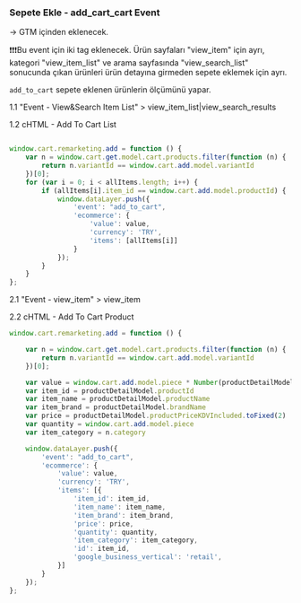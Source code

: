 ### Sepete Ekle - add_cart_cart Event

-> GTM içinden eklenecek.

❗️❗️❗️Bu event için iki tag eklenecek. Ürün sayfaları "view_item" için ayrı, kategori "view_item_list" ve arama sayfasında "view_search_list" sonucunda çıkan ürünleri ürün detayına girmeden sepete eklemek için ayrı.

```add_to_cart``` sepete eklenen ürünlerin ölçümünü yapar.

1.1 "Event - View&Search Item List" > view_item_list|view_search_results

1.2 cHTML - Add To Cart List

```javascript

window.cart.remarketing.add = function () {
    var n = window.cart.get.model.cart.products.filter(function (n) {
        return n.variantId == window.cart.add.model.variantId
    })[0];
    for (var i = 0; i < allItems.length; i++) {
        if (allItems[i].item_id == window.cart.add.model.productId) {
            window.dataLayer.push({
                'event': "add_to_cart",
                'ecommerce': {
                    'value': value,
                    'currency': 'TRY',
                    'items': [allItems[i]]
                }
            });
        }
    }
};
```

2.1 "Event - view_item" > view_item

2.2 cHTML - Add To Cart Product

```javascript
window.cart.remarketing.add = function () {

    var n = window.cart.get.model.cart.products.filter(function (n) {
        return n.variantId == window.cart.add.model.variantId
    })[0];

    var value = window.cart.add.model.piece * Number(productDetailModel.productPriceKDVIncluded.toFixed(2))
    var item_id = productDetailModel.productId
    var item_name = productDetailModel.productName
    var item_brand = productDetailModel.brandName
    var price = productDetailModel.productPriceKDVIncluded.toFixed(2)
    var quantity = window.cart.add.model.piece
    var item_category = n.category

    window.dataLayer.push({
        'event': "add_to_cart",
        'ecommerce': {
            'value': value,
            'currency': 'TRY',
            'items': [{
                'item_id': item_id,
                'item_name': item_name,
                'item_brand': item_brand,
                'price': price,
                'quantity': quantity,
                'item_category': item_category,
                'id': item_id,
                'google_business_vertical': 'retail',
            }]
        }
    });
};
```